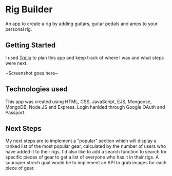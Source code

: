 # Rig Builder

An app to create a rig by adding guitars, guitar pedals and amps to your personal rig.

## Getting Started

I used [Trello](https://trello.com/b/X2nOStz9/rig-builder) to plan this app and keep track of where I was and what steps were next.

~Screenshot goes here~

## Technologies used

This app was created using HTML, CSS, JavaScript, EJS, Mongoose, MongoDB, Node.JS and Express. Login hanlded through Google OAuth and Passport.

## Next Steps

My next steps are to implement a "popular" section which will display a ranked list of the most popular gear, calculated by the number of users who have added it to their rigs. I'd also like to add a search function to search for specific pieces of gear to get a list of everyone who has it in their rigs. A suuuuper strech goal would be to implement an API to grab images for each piece of gear.
